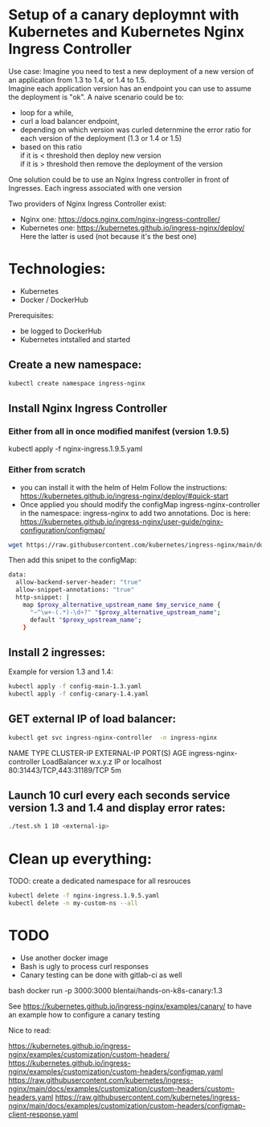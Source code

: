 # Setup of a canary deploymnt with Kubernetes and Kubernetes Nginx Ingress Controller
Use case:
Imagine you need to test a new deployment of a new version of an application from 1.3 to 1.4, or 1.4 to 1.5.  
Imagine each application version has an endpoint you can use to assume the deployment is "ok".
A naive scenario could be to:
- loop for a while,
- curl a load balancer endpoint, 
- depending on which version was curled deternmine the error ratio for each version of the deployment (1.3 or 1.4 or 1.5)
- based on this ratio   
  if it is < threshold then deploy new version  
  if it is > threshold then remove the deployment of the version 

One solution could be to use an Nginx Ingress controller in front of Ingresses. Each ingress associated with one version   

Two providers of Nginx Ingress Controller exist:
- Nginx one: https://docs.nginx.com/nginx-ingress-controller/
- Kubernetes one: https://kubernetes.github.io/ingress-nginx/deploy/
Here the latter is used (not because it's the best one)

# Technologies:
- Kubernetes
- Docker / DockerHub

Prerequisites:
- be logged to DockerHub
- Kubernetes intstalled and started

## Create a new namespace:
```bash
kubectl create namespace ingress-nginx
```
## Install Nginx Ingress Controller

### Either from all in once modified manifest (version 1.9.5)
kubectl apply -f nginx-ingress.1.9.5.yaml

### Either from scratch
- you can install it with the helm of Helm
  Follow the instructions: https://kubernetes.github.io/ingress-nginx/deploy/#quick-start
- Once applied you should modify the configMap ingress-nginx-controller in the namespace: ingress-nginx to add two annotations.
Doc is here: https://kubernetes.github.io/ingress-nginx/user-guide/nginx-configuration/configmap/
```bash
wget https://raw.githubusercontent.com/kubernetes/ingress-nginx/main/docs/examples/customization/custom-configuration/configmap.yaml . 
```
Then add this snipet to the configMap:
```bash
data:
  allow-backend-server-header: "true"
  allow-snippet-annotations: "true"
  http-snippet: |
    map $proxy_alternative_upstream_name $my_service_name {
      "~^\w+-(.*)-\d+?" "$proxy_alternative_upstream_name";
      default "$proxy_upstream_name";
    }
```    

## Install 2 ingresses:
Example for version 1.3 and 1.4:
```bash
kubectl apply -f config-main-1.3.yaml
kubectl apply -f config-canary-1.4.yaml
```

## GET external IP of load balancer:
```bash
kubectl get svc ingress-nginx-controller  -n ingress-nginx
```
NAME                       TYPE           CLUSTER-IP      EXTERNAL-IP   PORT(S)                      AGE
ingress-nginx-controller   LoadBalancer   w.x.y.z         IP or localhost     80:31443/TCP,443:31189/TCP   5m

## Launch 10 curl every each seconds service version 1.3 and 1.4 and display error rates:
```bash
./test.sh 1 10 <external-ip>
```

# Clean up everything:
TODO: create a dedicated namespace for all resrouces 
```bash
kubectl delete -f nginx-ingress.1.9.5.yaml
kubectl delete -n my-custom-ns --all
```

# TODO
- Use another docker image  
- Bash is ugly to process curl responses  
- Canary testing can be done with gitlab-ci as well  


bash
docker run -p 3000:3000 blentai/hands-on-k8s-canary:1.3

See https://kubernetes.github.io/ingress-nginx/examples/canary/
to have an example how to configure a canary testing


Nice to read:

https://kubernetes.github.io/ingress-nginx/examples/customization/custom-headers/
https://kubernetes.github.io/ingress-nginx/examples/customization/custom-headers/configmap.yaml
https://raw.githubusercontent.com/kubernetes/ingress-nginx/main/docs/examples/customization/custom-headers/custom-headers.yaml
https://raw.githubusercontent.com/kubernetes/ingress-nginx/main/docs/examples/customization/custom-headers/configmap-client-response.yaml
